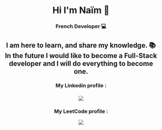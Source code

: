 <h1 align="center"> Hi I'm Naïm 👋</h1>
<h3 align="center">French Developer 💻</h3>

<h2 align="center">I am here to learn, and share my knowledge. 📚<br> In the future I would like to become a Full-Stack developer and I will do everything to become one.</h2>

<h3 align="center"> My <b>Linkedin</b> profile : <h3>
<p align="center">
  <a href="https://www.linkedin.com/in/na%C3%AFm-saadoune-20a7b81ba/">
    <img src="https://img.shields.io/badge/linkedin-%230077B5.svg?&style=for-the-badge&logo=linkedin&logoColor=white"/>
  </a>
</p>

<h3 align="center"> My <b>LeetCode</b> profile :</h3>
<p align="center">
  <a href="https://leetcode.com/NaimSdn/">
    <img src="https://img.shields.io/badge/dynamic/json?style=for-the-badge&labelColor=black&color=%23ffa116&label=Solved&query=solvedOverTotal&url=https%3A%2F%2Fleetcode-badge.vercel.app%2Fapi%2Fusers%2FNaimSdn&logo=leetcode&logoColor=yellow"/>
  </a>
</p>
